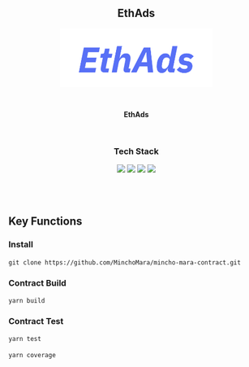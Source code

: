 <div align="center">
  <h2> EthAds </h2>
  <img width="300px" src="docs/logo.png" align="center">
  <p><br/></p>
  <strong>EthAds</strong>
  <p></p>
</div>

<br/>

<div align="center">
    <h3>Tech Stack</h3>
    <img src="https://img.shields.io/badge/Solidity-%23363636.svg?style=for-the-badge&logo=solidity&logoColor=white"/>
    <img src="https://img.shields.io/badge/typescript-%23007ACC.svg?style=for-the-badge&logo=typescript&logoColor=white"/>
    <img src="https://img.shields.io/badge/eslint-3A33D1?style=for-the-badge&logo=eslint&logoColor=white">
    <img src="https://img.shields.io/badge/prettier-1A2C34?style=for-the-badge&logo=prettier&logoColor=F7BA3E"/>
</div>

<br/>
<br/>
<br/>

## Key Functions

### Install

```
git clone https://github.com/MinchoMara/mincho-mara-contract.git
```

### Contract Build

```
yarn build
```

### Contract Test

```
yarn test

yarn coverage
```
